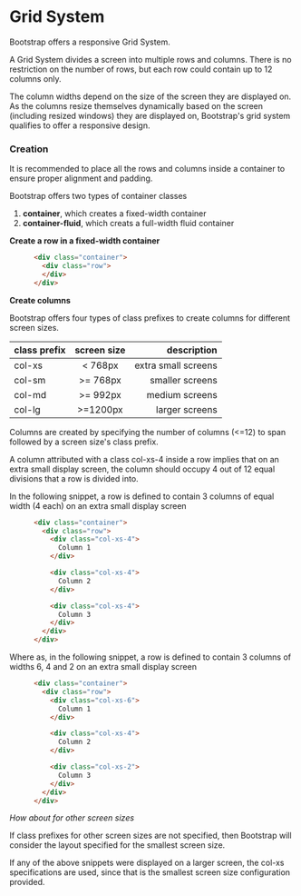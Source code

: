 # Grid System

Bootstrap offers a responsive Grid System. 

A Grid System divides a screen into multiple rows and columns. There is no restriction on the number of rows, but 
each row could contain up to 12 columns only. 

The column widths depend on the size of the screen they are displayed on. As the columns resize themselves dynamically 
based on the screen (including resized windows) they are displayed on, Bootstrap's grid system qualifies to offer a responsive design. 

### Creation

It is recommended to place all the rows and columns inside a container to ensure proper alignment and padding. 

Bootstrap offers two types of container classes

1. <b>container</b>, which creates a fixed-width container 
2. <b>container-fluid</b>, which creats a full-width fluid container

<b> Create a row in a fixed-width container </b>

```html
      <div class="container">
        <div class="row">
        </div>
      </div>
```

<b> Create columns </b>

Bootstrap offers four types of class prefixes to create columns for different screen sizes.

| class prefix   |      screen size      |  description |
|----------|:-------------:|------:|
| col-xs |  < 768px | extra small screens |
| col-sm |    >= 768px   |   smaller screens |
| col-md | >= 992px |   medium screens |
| col-lg | >=1200px |    larger screens |

Columns are created by specifying the number of columns (\<=12) to span followed by a screen size's class prefix.

A column attributed with a class col-xs-4 inside a row implies that on an extra small display screen, the column should occupy 4 out of 12 equal divisions that a row is divided into.

In the following snippet, a row is defined to contain 3 columns of equal width (4 each) on an extra small display screen

```html
      <div class="container">
        <div class="row">
          <div class="col-xs-4">
            Column 1
          </div>        

          <div class="col-xs-4">
            Column 2
          </div>        

          <div class="col-xs-4">
            Column 3
          </div>                  
        </div>
      </div>
```

Where as, in the following snippet, a row is defined to contain 3 columns of widths 6, 4 and 2 on an extra small display screen

```html
      <div class="container">
        <div class="row">
          <div class="col-xs-6">
            Column 1
          </div>        

          <div class="col-xs-4">
            Column 2
          </div>        

          <div class="col-xs-2">
            Column 3
          </div>                  
        </div>
      </div>
```

<i>How about for other screen sizes</i>

If class prefixes for other screen sizes are not specified, then Bootstrap will consider the layout specified for the smallest screen size.

If any of the above snippets were displayed on a larger screen, the col-xs specifications are used, since that is the smallest screen size configuration provided. 
